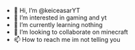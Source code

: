 - 👋 Hi, I’m @keiceasarYT
- 👀 I’m interested in gaming and yt
- 🌱 I’m currently learning nothing
- 💞️ I’m looking to collaborate on minecraft
- 📫 How to reach me im not telling you

<!---
keiceasarYT/keiceasarYT is a ✨ special ✨ repository because its `README.md` (this file) appears on your GitHub profile.
You can click the Preview link to take a look at your changes.
--->
